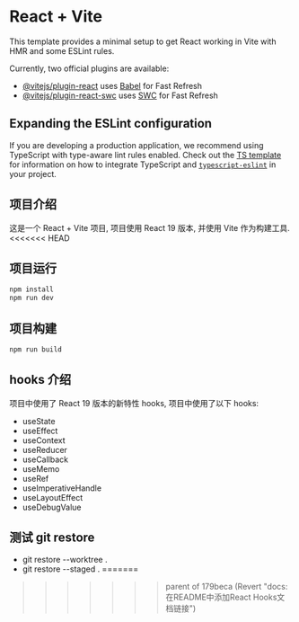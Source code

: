 # React + Vite

This template provides a minimal setup to get React working in Vite with HMR and some ESLint rules.

Currently, two official plugins are available:

- [@vitejs/plugin-react](https://github.com/vitejs/vite-plugin-react/blob/main/packages/plugin-react) uses [Babel](https://babeljs.io/) for Fast Refresh
- [@vitejs/plugin-react-swc](https://github.com/vitejs/vite-plugin-react/blob/main/packages/plugin-react-swc) uses [SWC](https://swc.rs/) for Fast Refresh

## Expanding the ESLint configuration

If you are developing a production application, we recommend using TypeScript with type-aware lint rules enabled. Check out the [TS template](https://github.com/vitejs/vite/tree/main/packages/create-vite/template-react-ts) for information on how to integrate TypeScript and [`typescript-eslint`](https://typescript-eslint.io) in your project.

## 项目介绍

这是一个 React + Vite 项目, 项目使用 React 19 版本, 并使用 Vite 作为构建工具.
<<<<<<< HEAD

## 项目运行

```bash
npm install
npm run dev
```

## 项目构建

```bash
npm run build
```

## hooks 介绍

项目中使用了 React 19 版本的新特性 hooks, 项目中使用了以下 hooks:

- useState
- useEffect
- useContext
- useReducer
- useCallback
- useMemo
- useRef
- useImperativeHandle
- useLayoutEffect
- useDebugValue

## 测试 git restore

- git restore --worktree .
- git restore --staged .
=======
>>>>>>> parent of 179beca (Revert "docs: 在README中添加React Hooks文档链接")

